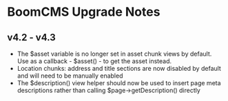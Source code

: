 # BoomCMS Upgrade Notes

## v4.2 - v4.3

* The $asset variable is no longer set in asset chunk views by default. Use as a callback - $asset() - to get the asset instead. 
* Location chunks: address and title sections are now disabled by default and will need to be manually enabled
* The $description() view helper should now be used to insert page meta descriptions rather than calling $page->getDescription() directly
